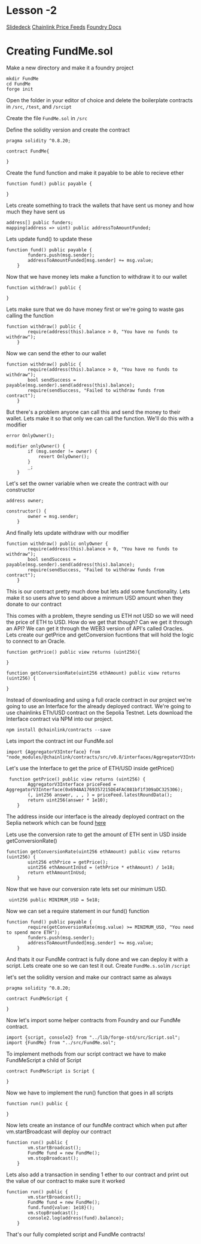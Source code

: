 # Lesson -2

[Slidedeck](https://docs.google.com/presentation/d/1yqEW0564v9CnwOyB_ZTccEWcSgS5uZBJOOixesa6wjA/edit?usp=sharing)
[Chainlink Price Feeds](https://docs.chain.link/data-feeds/price-feeds/addresses?network=ethereum&page=1&search=ETH+%2F+USD)
[Foundry Docs](https://book.getfoundry.sh)

# Creating FundMe.sol

Make a new directory and make it a foundry project

```
mkdir FundMe
cd FundMe
forge init
```

Open the folder in your editor of choice and delete the boilerplate contracts in `/src`, `/test`, and `/srcipt`

Create the file `FundMe.sol` in `/src`

Define the solidity version and create the contract

```
pragma solidity ^0.8.20;

contract FundMe{

}
```

Create the fund function and make it payable to be able to recieve ether

```
function fund() public payable {

}
```

Lets create something to track the wallets that have sent us money and how much they have sent us

```
address[] public funders;
mapping(address => uint) public addressToAmountFunded;
```

Lets update fund() to update these

```
function fund() public payable {
        funders.push(msg.sender);
        addressToAmountFunded[msg.sender] += msg.value;
    }
```

Now that we have money lets make a function to withdraw it to our wallet

```
function withdraw() public {

}
```

Lets make sure that we do have money first or we're going to waste gas calling the function

```
function withdraw() public {
        require(address(this).balance > 0, "You have no funds to withdraw");
    }
```

Now we can send the ether to our wallet

```
function withdraw() public {
        require(address(this).balance > 0, "You have no funds to withdraw");
        bool sendSuccess = payable(msg.sender).send(address(this).balance);
        require(sendSuccess, "Failed to withdraw funds from contract");
    }
```

But there's a problem anyone can call this and send the money to their wallet. Lets make it so that only we can call the function. We'll do this with a modifier

```
error OnlyOwner();

modifier onlyOwner() {
        if (msg.sender != owner) {
            revert OnlyOwner();
        }
        _;
    }
```

Let's set the owner variable when we create the contract with our constructor

```
address owner;

constructor() {
        owner = msg.sender;
    }
```

And finally lets update withdraw with our modifier

```
function withdraw() public onlyOwner {
        require(address(this).balance > 0, "You have no funds to withdraw");
        bool sendSuccess = payable(msg.sender).send(address(this).balance);
        require(sendSuccess, "Failed to withdraw funds from contract");
    }
```

This is our contract pretty much done but lets add some functionality. Lets make it so users ahve to send above a minmum USD amount when they donate to our contract

This comes with a problem, theyre sending us ETH not USD so we will need the price of ETH to USD. How do we get that though? Can we get it through an API? We can get it through the WEB3 version of API's called Oracles. Lets create our getPrice and getConversion fucntions that will hold the logic to connect to an Oracle.

```
function getPrice() public view returns (uint256){

}

function getConversionRate(uint256 ethAmount) public view returns (uint256) {

}
```

Instead of downloading and using a full oracle contract in our project we're going to use an Interface for the already deployed contract. We're going to use chainlinks ETh/USD contract on the Sepolia Testnet. Lets download the Interface contract via NPM into our project.

```
npm install @chainlink/contracts --save
```

Lets import the contract int our FundMe.sol

```
import {AggregatorV3Interface} from "node_modules/@chainlink/contracts/src/v0.8/interfaces/AggregatorV3Interface.sol";
```

Let's use the Interface to get the price of ETH/USD inside getPrice()

```
 function getPrice() public view returns (uint256) {
        AggregatorV3Interface priceFeed = AggregatorV3Interface(0x694AA1769357215DE4FAC081bf1f309aDC325306);
        (, int256 answer, , , ) = priceFeed.latestRoundData();
        return uint256(answer * 1e10);
    }
```

The address inside our interface is the already deployed contract on the Seplia network which can be found [here](https://docs.chain.link/data-feeds/price-feeds/addresses?network=ethereum&page=1&search=ETH+%2F+USD)

Lets use the conversion rate to get the amount of ETH sent in USD inside getConversionRate()

```
function getConversionRate(uint256 ethAmount) public view returns (uint256) {
        uint256 ethPrice = getPrice();
        uint256 ethAmountInUsd = (ethPrice * ethAmount) / 1e18;
        return ethAmountInUsd;
    }
```

Now that we have our conversion rate lets set our minimum USD.

```
 uint256 public MINIMUM_USD = 5e18;
```

Now we can set a require statement in our fund() function

```
function fund() public payable {
        require(getConversionRate(msg.value) >= MINIMUM_USD, "You need to spend more ETH");
        funders.push(msg.sender);
        addressToAmountFunded[msg.sender] += msg.value;
    }
```

And thats it our FundMe contract is fully done and we can deploy it with a script. Lets create one so we can test it out. Create `FundMe.s.sol`in `/script`

let's set the solidity version and make our contract same as always

```
pragma solidity ^0.8.20;

contract FundMeScript {

}
```

Now let's import some helper contracts from Foundry and our FundMe contract.

```
import {script, console2} from "../lib/forge-std/src/Script.sol";
import {FundMe} from "../src/FundMe.sol";
```

To implement methods from our script contract we have to make FundMeScript a child of Script

```
contract FundMeScript is Script {

}
```

Now we have to implement the run() function that goes in all scripts

```
function run() public {

}
```

Now lets create an instance of our fundMe contract which when put after vm.startBroadcast will deploy our contract

```
function run() public {
        vm.startBroadcast();
        FundMe fund = new FundMe();
        vm.stopBroadcast();
    }
```

Lets also add a transaction in sending 1 ether to our contract and print out the value of our contract to make sure it worked

```
function run() public {
        vm.startBroadcast();
        FundMe fund = new FundMe();
        fund.fund{value: 1e18}();
        vm.stopBroadcast();
        console2.log(address(fund).balance);
    }
```

That's our fully completed script and FundMe contracts!
